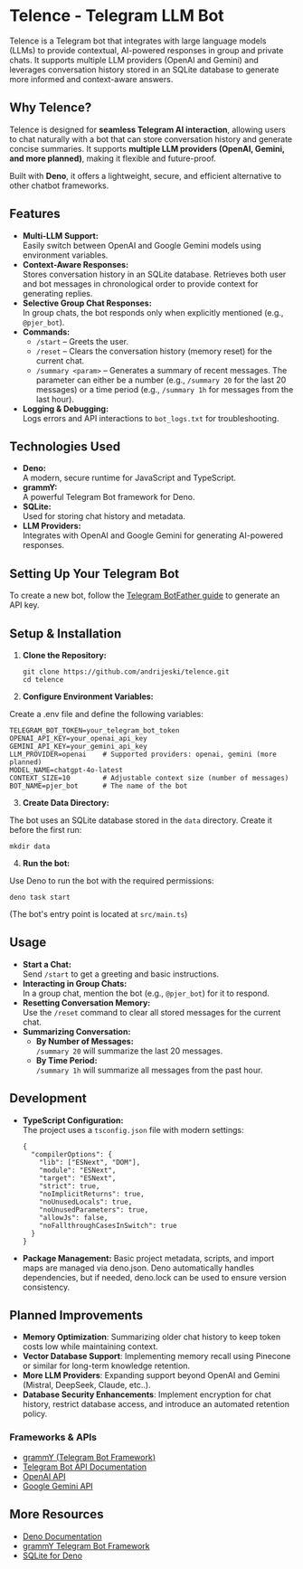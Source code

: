 # Telence - Telegram LLM Bot

Telence is a Telegram bot that integrates with large language models (LLMs) to
provide contextual, AI-powered responses in group and private chats. It supports
multiple LLM providers (OpenAI and Gemini) and leverages conversation history
stored in an SQLite database to generate more informed and context-aware
answers.

## Why Telence?

Telence is designed for **seamless Telegram AI interaction**, allowing users to chat naturally with a bot that can store conversation history and generate concise summaries. It supports **multiple LLM providers (OpenAI, Gemini, and more planned)**, making it flexible and future-proof.

Built with **Deno**, it offers a lightweight, secure, and efficient alternative to other chatbot frameworks.

## Features

- **Multi-LLM Support:**\
  Easily switch between OpenAI and Google Gemini models using environment
  variables.
- **Context-Aware Responses:**\
  Stores conversation history in an SQLite database. Retrieves both user and bot
  messages in chronological order to provide context for generating replies.
- **Selective Group Chat Responses:**\
  In group chats, the bot responds only when explicitly mentioned (e.g.,
  `@pjer_bot`).
- **Commands:**
  - `/start` – Greets the user.
  - `/reset` – Clears the conversation history (memory reset) for the current
    chat.
  - `/summary <param>` – Generates a summary of recent messages. The parameter
    can either be a number (e.g., `/summary 20` for the last 20 messages) or a
    time period (e.g., `/summary 1h` for messages from the last hour).
- **Logging & Debugging:**\
  Logs errors and API interactions to `bot_logs.txt` for troubleshooting.

## Technologies Used

- **Deno:**\
  A modern, secure runtime for JavaScript and TypeScript.
- **grammY:**\
  A powerful Telegram Bot framework for Deno.
- **SQLite:**\
  Used for storing chat history and metadata.
- **LLM Providers:**\
  Integrates with OpenAI and Google Gemini for generating AI-powered responses.

## Setting Up Your Telegram Bot  
To create a new bot, follow the [Telegram BotFather guide](https://core.telegram.org/bots#botfather) to generate an API key.

## Setup & Installation

1. **Clone the Repository:**

   ```
   git clone https://github.com/andrijeski/telence.git
   cd telence
   ```

2. **Configure Environment Variables:**

Create a .env file and define the following variables:

    TELEGRAM_BOT_TOKEN=your_telegram_bot_token
    OPENAI_API_KEY=your_openai_api_key
    GEMINI_API_KEY=your_gemini_api_key
    LLM_PROVIDER=openai    # Supported providers: openai, gemini (more planned)
    MODEL_NAME=chatgpt-4o-latest
    CONTEXT_SIZE=10        # Adjustable context size (number of messages)
    BOT_NAME=pjer_bot      # The name of the bot

3.  **Create Data Directory:**

The bot uses an SQLite database stored in the `data` directory. Create it before the first run:

    mkdir data

4.  **Run the bot:**

Use Deno to run the bot with the required permissions:

    deno task start

(The bot's entry point is located at `src/main.ts`)

## Usage

- **Start a Chat:**\
  Send `/start` to get a greeting and basic instructions.
- **Interacting in Group Chats:**\
  In a group chat, mention the bot (e.g., `@pjer_bot`) for it to respond.
- **Resetting Conversation Memory:**\
  Use the `/reset` command to clear all stored messages for the current chat.
- **Summarizing Conversation:**
  - **By Number of Messages:**\
    `/summary 20` will summarize the last 20 messages.
  - **By Time Period:**\
    `/summary 1h` will summarize all messages from the past hour.

## Development

- **TypeScript Configuration:**\
  The project uses a `tsconfig.json` file with modern settings:

  ```
  {
    "compilerOptions": {
      "lib": ["ESNext", "DOM"],
      "module": "ESNext",
      "target": "ESNext",
      "strict": true,
      "noImplicitReturns": true,
      "noUnusedLocals": true,
      "noUnusedParameters": true,
      "allowJs": false,
      "noFallthroughCasesInSwitch": true
    }
  }
  ```

- **Package Management:** Basic project metadata, scripts, and import maps are managed via deno.json. Deno automatically handles dependencies, but if needed, deno.lock can be used to ensure version consistency.

## Planned Improvements

- **Memory Optimization**: Summarizing older chat history to keep token costs low while maintaining context.
- **Vector Database Support**: Implementing memory recall using Pinecone or similar for long-term knowledge retention.
- **More LLM Providers**: Expanding support beyond OpenAI and Gemini (Mistral, DeepSeek, Claude, etc..).
- **Database Security Enhancements**: Implement encryption for chat history, restrict database access, and introduce an automated retention policy.

### Frameworks & APIs  
- [grammY (Telegram Bot Framework)](https://github.com/grammyjs/grammY)  
- [Telegram Bot API Documentation](https://core.telegram.org/bots/api)  
- [OpenAI API](https://platform.openai.com/docs/)  
- [Google Gemini API](https://ai.google.dev)  

## More Resources  
- [Deno Documentation](https://deno.land/manual)  
- [grammY Telegram Bot Framework](https://grammy.dev)  
- [SQLite for Deno](https://deno.land/x/sqlite)

